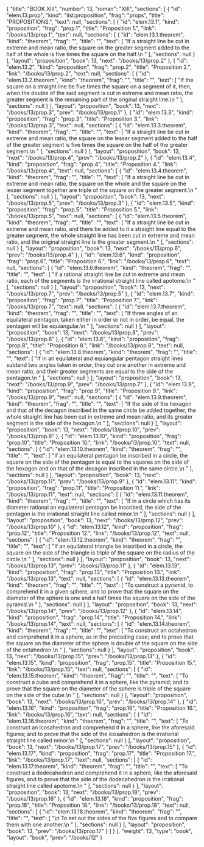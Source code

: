 {
  "title": "BOOK XIII",
  "number": 13,
  "roman": "XIII",
  "sections": [
    {
      "id": "elem.13.prop",
      "kind": "list:proposition",
      "frag": "props",
      "title": "PROPOSITIONS.",
      "text": null,
      "sections": [
        {
          "id": "elem.13.1",
          "kind": "proposition",
          "frag": "prop.1",
          "title": "Proposition 1.",
          "link": "/books/13/prop.1",
          "text": null,
          "sections": [
            {
              "id": "elem.13.1.theorem",
              "kind": "theorem",
              "frag": "",
              "title": "",
              "text": [
                "If a straight line be cut in extreme and mean ratio, the square on the greater segment added to the half of the whole is five times the square on the half.\n      "
              ],
              "sections": null
            }
          ],
          "layout": "proposition",
          "book": 13,
          "next": "/books/13/prop.2"
        },
        {
          "id": "elem.13.2",
          "kind": "proposition",
          "frag": "prop.2",
          "title": "Proposition 2.",
          "link": "/books/13/prop.2",
          "text": null,
          "sections": [
            {
              "id": "elem.13.2.theorem",
              "kind": "theorem",
              "frag": "",
              "title": "",
              "text": [
                "If the square on a straight line be five times the square on a segment of it, then, when the double of the said segment is cut in extreme and mean ratio, the greater segment is the remaining part of the original straight line.\n      "
              ],
              "sections": null
            }
          ],
          "layout": "proposition",
          "book": 13,
          "next": "/books/13/prop.3",
          "prev": "/books/13/prop.1"
        },
        {
          "id": "elem.13.3",
          "kind": "proposition",
          "frag": "prop.3",
          "title": "Proposition 3.",
          "link": "/books/13/prop.3",
          "text": null,
          "sections": [
            {
              "id": "elem.13.3.theorem",
              "kind": "theorem",
              "frag": "",
              "title": "",
              "text": [
                "If a straight line be cut in extreme and mean ratio, the square on the lesser segment added to the half of the greater segment is five times the square on the half of the greater segment.\n       "
              ],
              "sections": null
            }
          ],
          "layout": "proposition",
          "book": 13,
          "next": "/books/13/prop.4",
          "prev": "/books/13/prop.2"
        },
        {
          "id": "elem.13.4",
          "kind": "proposition",
          "frag": "prop.4",
          "title": "Proposition 4.",
          "link": "/books/13/prop.4",
          "text": null,
          "sections": [
            {
              "id": "elem.13.4.theorem",
              "kind": "theorem",
              "frag": "",
              "title": "",
              "text": [
                "If a straight line be cut in extreme and mean ratio, the square on the whole and the square on the lesser segment together are triple of the square on the greater segment.\n      "
              ],
              "sections": null
            }
          ],
          "layout": "proposition",
          "book": 13,
          "next": "/books/13/prop.5",
          "prev": "/books/13/prop.3"
        },
        {
          "id": "elem.13.5",
          "kind": "proposition",
          "frag": "prop.5",
          "title": "Proposition 5.",
          "link": "/books/13/prop.5",
          "text": null,
          "sections": [
            {
              "id": "elem.13.5.theorem",
              "kind": "theorem",
              "frag": "",
              "title": "",
              "text": [
                "If a straight line be cut in extreme and mean ratio, and there be added to it a straight line equal to the greater segment, the whole straight line has been cut in extreme and mean ratio, and the original straight line is the greater segment.\n      "
              ],
              "sections": null
            }
          ],
          "layout": "proposition",
          "book": 13,
          "next": "/books/13/prop.6",
          "prev": "/books/13/prop.4"
        },
        {
          "id": "elem.13.6",
          "kind": "proposition",
          "frag": "prop.6",
          "title": "Proposition 6.",
          "link": "/books/13/prop.6",
          "text": null,
          "sections": [
            {
              "id": "elem.13.6.theorem",
              "kind": "theorem",
              "frag": "",
              "title": "",
              "text": [
                "If a rational straight line be cut in extreme and mean ratio, each of the segments is the irrational straight line called apotome.\n       "
              ],
              "sections": null
            }
          ],
          "layout": "proposition",
          "book": 13,
          "next": "/books/13/prop.7",
          "prev": "/books/13/prop.5"
        },
        {
          "id": "elem.13.7",
          "kind": "proposition",
          "frag": "prop.7",
          "title": "Proposition 7.",
          "link": "/books/13/prop.7",
          "text": null,
          "sections": [
            {
              "id": "elem.13.7.theorem",
              "kind": "theorem",
              "frag": "",
              "title": "",
              "text": [
                "If three angles of an equilateral pentagon, taken either in order or not in order, be equal, the pentagon will be equiangular.\n      "
              ],
              "sections": null
            }
          ],
          "layout": "proposition",
          "book": 13,
          "next": "/books/13/prop.8",
          "prev": "/books/13/prop.6"
        },
        {
          "id": "elem.13.8",
          "kind": "proposition",
          "frag": "prop.8",
          "title": "Proposition 8.",
          "link": "/books/13/prop.8",
          "text": null,
          "sections": [
            {
              "id": "elem.13.8.theorem",
              "kind": "theorem",
              "frag": "",
              "title": "",
              "text": [
                "If in an equilateral and equiangular pentagon straight lines subtend two angles taken in order, they cut one another in extreme and mean ratio, and their greater segments are equal to the side of the pentagon.\n      "
              ],
              "sections": null
            }
          ],
          "layout": "proposition",
          "book": 13,
          "next": "/books/13/prop.9",
          "prev": "/books/13/prop.7"
        },
        {
          "id": "elem.13.9",
          "kind": "proposition",
          "frag": "prop.9",
          "title": "Proposition 9.",
          "link": "/books/13/prop.9",
          "text": null,
          "sections": [
            {
              "id": "elem.13.9.theorem",
              "kind": "theorem",
              "frag": "",
              "title": "",
              "text": [
                "If the side of the hexagon and that of the decagon inscribed in the same circle be added together, the whole straight line has been cut in extreme and mean ratio, and its greater segment is the side of the hexagon.\n      "
              ],
              "sections": null
            }
          ],
          "layout": "proposition",
          "book": 13,
          "next": "/books/13/prop.10",
          "prev": "/books/13/prop.8"
        },
        {
          "id": "elem.13.10",
          "kind": "proposition",
          "frag": "prop.10",
          "title": "Proposition 10.",
          "link": "/books/13/prop.10",
          "text": null,
          "sections": [
            {
              "id": "elem.13.10.theorem",
              "kind": "theorem",
              "frag": "",
              "title": "",
              "text": [
                "If an equilateral pentagon be inscribed in a circle, the square on the side of the pentagon is equal to the squares on the side of the hexagon and on that of the decagon inscribed in the same circle.\n      "
              ],
              "sections": null
            }
          ],
          "layout": "proposition",
          "book": 13,
          "next": "/books/13/prop.11",
          "prev": "/books/13/prop.9"
        },
        {
          "id": "elem.13.11",
          "kind": "proposition",
          "frag": "prop.11",
          "title": "Proposition 11.",
          "link": "/books/13/prop.11",
          "text": null,
          "sections": [
            {
              "id": "elem.13.11.theorem",
              "kind": "theorem",
              "frag": "",
              "title": "",
              "text": [
                "If in a circle which has its diameter rational an equilateral pentagon be inscribed, the side of the pentagon is the irrational straight line called minor.\n      "
              ],
              "sections": null
            }
          ],
          "layout": "proposition",
          "book": 13,
          "next": "/books/13/prop.12",
          "prev": "/books/13/prop.10"
        },
        {
          "id": "elem.13.12",
          "kind": "proposition",
          "frag": "prop.12",
          "title": "Proposition 12.",
          "link": "/books/13/prop.12",
          "text": null,
          "sections": [
            {
              "id": "elem.13.12.theorem",
              "kind": "theorem",
              "frag": "",
              "title": "",
              "text": [
                "If an equilateral triangle be inscribed in a circle, the square on the side of the triangle is triple of the square on the radius of the circle.\n       "
              ],
              "sections": null
            }
          ],
          "layout": "proposition",
          "book": 13,
          "next": "/books/13/prop.13",
          "prev": "/books/13/prop.11"
        },
        {
          "id": "elem.13.13",
          "kind": "proposition",
          "frag": "prop.13",
          "title": "Proposition 13.",
          "link": "/books/13/prop.13",
          "text": null,
          "sections": [
            {
              "id": "elem.13.13.theorem",
              "kind": "theorem",
              "frag": "",
              "title": "",
              "text": [
                "To construct a pyramid, to comprehend it in a given sphere, and to prove that the square on the diameter of the sphere is one and a half times the square on the side of the pyramid.\n       "
              ],
              "sections": null
            }
          ],
          "layout": "proposition",
          "book": 13,
          "next": "/books/13/prop.14",
          "prev": "/books/13/prop.12"
        },
        {
          "id": "elem.13.14",
          "kind": "proposition",
          "frag": "prop.14",
          "title": "Proposition 14.",
          "link": "/books/13/prop.14",
          "text": null,
          "sections": [
            {
              "id": "elem.13.14.theorem",
              "kind": "theorem",
              "frag": "",
              "title": "",
              "text": [
                "To construct an octahedron and comprehend it in a sphere, as in the preceding case; and to prove that the square on the diameter of the sphere is double of the square on the side of the octahedron.\n      "
              ],
              "sections": null
            }
          ],
          "layout": "proposition",
          "book": 13,
          "next": "/books/13/prop.15",
          "prev": "/books/13/prop.13"
        },
        {
          "id": "elem.13.15",
          "kind": "proposition",
          "frag": "prop.15",
          "title": "Proposition 15.",
          "link": "/books/13/prop.15",
          "text": null,
          "sections": [
            {
              "id": "elem.13.15.theorem",
              "kind": "theorem",
              "frag": "",
              "title": "",
              "text": [
                "To construct a cube and comprehend it in a sphere, like the pyramid; and to prove that the square on the diameter of the sphere is triple of the square on the side of the cube.\n      "
              ],
              "sections": null
            }
          ],
          "layout": "proposition",
          "book": 13,
          "next": "/books/13/prop.16",
          "prev": "/books/13/prop.14"
        },
        {
          "id": "elem.13.16",
          "kind": "proposition",
          "frag": "prop.16",
          "title": "Proposition 16.",
          "link": "/books/13/prop.16",
          "text": null,
          "sections": [
            {
              "id": "elem.13.16.theorem",
              "kind": "theorem",
              "frag": "",
              "title": "",
              "text": [
                "To construct an icosahedron and comprehend it in a sphere, like the aforesaid figures; and to prove that the side of the icosahedron is the irrational straight line called minor.\n      "
              ],
              "sections": null
            }
          ],
          "layout": "proposition",
          "book": 13,
          "next": "/books/13/prop.17",
          "prev": "/books/13/prop.15"
        },
        {
          "id": "elem.13.17",
          "kind": "proposition",
          "frag": "prop.17",
          "title": "Proposition 17.",
          "link": "/books/13/prop.17",
          "text": null,
          "sections": [
            {
              "id": "elem.13.17.theorem",
              "kind": "theorem",
              "frag": "",
              "title": "",
              "text": [
                "To construct a dodecahedron and comprehend it in a sphere, like the aforesaid figures, and to prove that the side of the dodecahedron is the irrational straight line called apotome.\n      "
              ],
              "sections": null
            }
          ],
          "layout": "proposition",
          "book": 13,
          "next": "/books/13/prop.18",
          "prev": "/books/13/prop.16"
        },
        {
          "id": "elem.13.18",
          "kind": "proposition",
          "frag": "prop.18",
          "title": "Proposition 18.",
          "link": "/books/13/prop.18",
          "text": null,
          "sections": [
            {
              "id": "elem.13.18.theorem",
              "kind": "theorem",
              "frag": "",
              "title": "",
              "text": [
                "\n       To set out the sides of the five figures and to compare them with one another.\n      "
              ],
              "sections": null
            }
          ],
          "layout": "proposition",
          "book": 13,
          "prev": "/books/13/prop.17"
        }
      ]
    }
  ],
  "weight": 13,
  "type": "book",
  "layout": "book",
  "prev": "/books/12"
}
